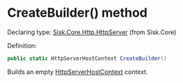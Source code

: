 <!--

Copyrights 2023 Sisk Framework - CypherPotato
Published under MIT license

!!! DO NOT EDIT THIS FILE !!!
This file was generated by a tool in the Sisk package. To edit the information in this documentation,
edit the XML documentation present in the Sisk source code.

-->


# CreateBuilder() method

Declaring type: [Sisk.Core.Http.HttpServer](/read?q=/contents/spec/Sisk.Core.Http.HttpServer.md) (from Sisk.Core)


Definition:

```cs
public static HttpServerHostContext CreateBuilder()
```

Builds an empty <a href="/read?q=/contents/spec/Sisk.Core.Http.HttpServerHostContext.md">HttpServerHostContext</a> context.

